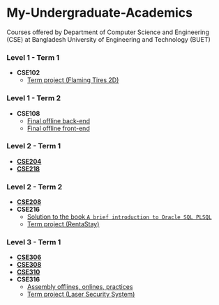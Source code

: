 # My-Undergraduate-Academics
Courses offered by Department of Computer Science and Engineering (CSE) at Bangladesh University of Engineering and Technology (BUET)
### Level 1 - Term 1
- **CSE102**
    - [Term project (Flaming Tires 2D)](https://github.com/fardinanam/FlamingTires2D)
### Level 1 - Term 2
- **CSE108**
    - [Final offline back-end](https://github.com/fardinanam/Car-Showroom-Server)
    - [Final offline front-end](https://github.com/fardinanam/Car-Showroom)
### Level 2 - Term 1
- [**CSE204**](https://github.com/fardinanam/Data-Structures-and-Algorithms-I)
- [**CSE218**](https://github.com/fardinanam/Numerical-Methods)
### Level 2 - Term 2
- [**CSE208**](https://github.com/fardinanam/Data-Structures-and-Algorithms-II)
- **CSE216**
    - [Solution to the book `A brief introduction to Oracle SQL PLSQL`](https://github.com/fardinanam/A-brief-introduction-to-Oracle-SQL-PLSQL-solutions)
    - [Term project (RentaStay)](https://github.com/fardinanam/RentaStay)
### Level 3 - Term 1
- [**CSE306**](https://github.com/fardinanam/CSE-306-Computer-Architecture-Sessional)
- [**CSE308**](https://github.com/fardinanam/Software-Engineering-Assignments)
- [**CSE310**](https://github.com/fardinanam/A-C-Compiler)
- **CSE316**
    - [Assembly offlines, onlines, practices](https://github.com/fardinanam/Assembly-8086-Codes)
    - [Term project (Laser Security System)](https://github.com/fardinanam/Laser-Security-System-With-Arduino)